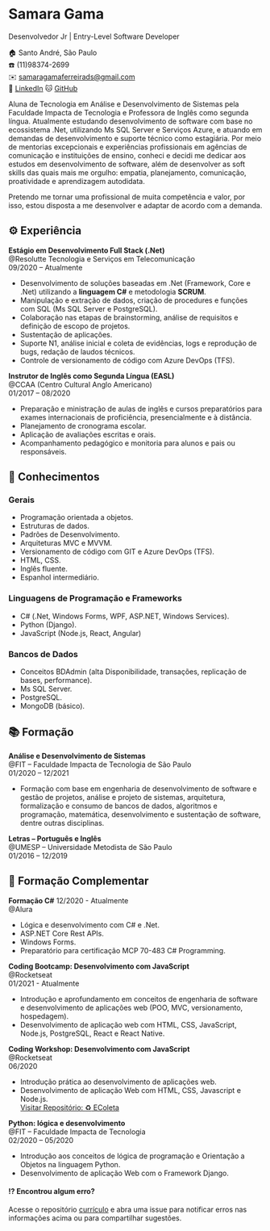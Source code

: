 # Samara Gama
Desenvolvedor Jr | Entry-Level Software Developer

:house: Santo André, São Paulo <br>
:telephone: (11)98374-2699 <br>
:envelope: samaragamaferreirads@gmail.com <br>
:large_blue_circle: [LinkedIn](https://www.linkedin.com/in/samara-gama/)
:cat: [GitHub](https://github.com/SamaraGama) <br>

  Aluna de Tecnologia em Análise e Desenvolvimento de Sistemas pela Faculdade Impacta de Tecnologia e Professora de Inglês como segunda língua. 
Atualmente estudando desenvolvimento de software com base no ecossistema .Net, utilizando Ms SQL Server e Serviços Azure, e atuando em demandas de desenvolvimento e suporte técnico como estagiária.
  Por meio de mentorias excepcionais e experiências profissionais em agências de comunicação e instituições de ensino, conheci e decidi me dedicar aos estudos em desenvolvimento de software, além de desenvolver as soft skills das quais mais me orgulho: empatia, planejamento, comunicação, proatividade e aprendizagem autodidata. 

Pretendo me tornar uma profissional de muita competência e valor, por isso, estou disposta a me desenvolver e adaptar de acordo com a demanda.

## :gear: Experiência
**Estágio em Desenvolvimento Full Stack (.Net)** <br>
@Resolutte Tecnologia e Serviços em Telecomunicação <br>
09/2020 – Atualmente <br>

- Desenvolvimento de soluções baseadas em .Net (Framework, Core e .Net) utilizando a **linguagem C#** e metodologia **SCRUM**. <br> 
- Manipulação e extração de dados, criação de procedures e funções com SQL (Ms SQL Server e PostgreSQL). <br>
- Colaboração nas etapas de brainstorming, análise de requisitos e definição de escopo de projetos. <br>
- Sustentação de aplicações. <br>
- Suporte N1, análise inicial e coleta de evidências, logs e reprodução de bugs, redação de laudos técnicos. <br>
- Controle de versionamento de código com Azure DevOps (TFS). <br>

**Instrutor de Inglês como Segunda Língua (EASL)** <br>
@CCAA (Centro Cultural Anglo Americano) <br>
01/2017 – 08/2020 <br>

- Preparação e ministração de aulas de inglês e cursos preparatórios para exames internacionais de proficiência, presencialmente e à distância. <br>
- Planejamento de cronograma escolar. <br> 
- Aplicação de avaliações escritas e orais. <br> 
- Acompanhamento pedagógico e monitoria para alunos e pais ou responsáveis. <br>

## :brain: Conhecimentos

### Gerais
- Programação orientada a objetos. <br>
- Estruturas de dados. <br>
- Padrões de Desenvolvimento. <br>
- Arquiteturas MVC e MVVM. <br> 
- Versionamento de código com GIT e Azure DevOps (TFS). <br>
- HTML, CSS. <br>
- Inglês fluente. <br>
- Espanhol intermediário. <br>

### Linguagens de Programação e Frameworks
- C# (.Net, Windows Forms, WPF, ASP.NET, Windows Services). <br>
- Python (Django). <br>
- JavaScript (Node.js, React, Angular) <br>

### Bancos de Dados
- Conceitos BDAdmin (alta Disponibilidade, transações, replicação de bases, performance).<br> 
- Ms SQL Server. <br>
- PostgreSQL. <br>
- MongoDB (básico). <br>

## :books: Formação
**Análise e Desenvolvimento de Sistemas** <br> 
@FIT – Faculdade Impacta de Tecnologia de São Paulo <br>
01/2020 – 12/2021 <br>
- Formação com base em engenharia de desenvolvimento de software e gestão de projetos, análise e projeto de sistemas, arquitetura, formalização e consumo de bancos de dados, algoritmos e programação, matemática, desenvolvimento e sustentação de software, dentre outras disciplinas.

**Letras – Português e Inglês** <br>
@UMESP – Universidade Metodista de São Paulo <br>
01/2016 – 12/2019 <br>

## :runner: Formação Complementar

**Formação C#**
12/2020 - Atualmente <br>
@Alura <br>
- Lógica e desenvolvimento com C# e .Net.
- ASP.NET Core Rest APIs.
- Windows Forms.
- Preparatório para certificação MCP 70-483 C# Programming.

**Coding Bootcamp: Desenvolvimento com JavaScript** <br>
@Rocketseat <br>
01/2021 - Atualmente <br>
- Introdução e aprofundamento em conceitos de engenharia de software e desenvolvimento de aplicações web (POO, MVC, versionamento, hospedagem). <br>
- Desenvolvimento de aplicação web com HTML, CSS, JavaScript, Node.js, PostgreSQL, React e React Native. <br>

**Coding Workshop: Desenvolvimento com JavaScript** <br>
@Rocketseat <br>
06/2020 <br>
- Introdução prática ao desenvolvimento de aplicações web. <br>
- Desenvolvimento de aplicação Web com HTML, CSS, Javascript e Node.js. <br>
[Visitar Repositório: :recycle: EColeta](https://github.com/SamaraGama/EColeta)

**Python: lógica e desenvolvimento** <br>
@FIT – Faculdade Impacta de Tecnologia <br>
02/2020 – 05/2020 <br>
- Introdução aos conceitos de lógica de programação e Orientação a Objetos na linguagem Python. <br>
- Desenvolvimento de aplicação Web com o Framework Django. <br>


#### :interrobang: Encontrou algum erro?
Acesse o repositório [currículo](https://github.com/SamaraGama/curriculo) e abra uma issue para notificar erros nas informações acima ou para compartilhar sugestões. <br> 
